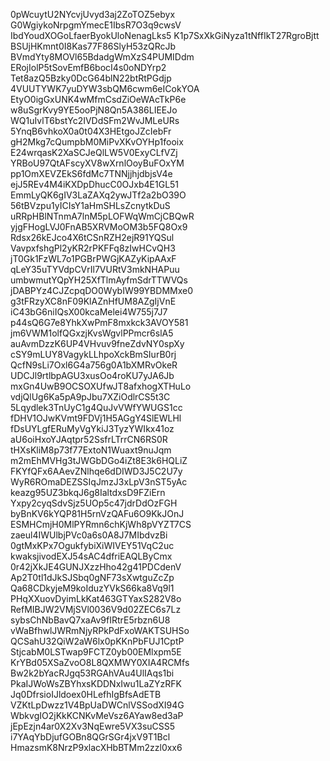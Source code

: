 0pWcuytU2NYcvjUvyd3aj2ZoTOZ5ebyx
G0WgiykoNrpgmYmecE1IbsR7O3q9cwsV
IbdYoudXOGoLfaerByokUloNenagLks5
K1p7SxXkGiNyza1tNffIkT27RgroBjtt
BSUjHKmnt0I8Kas77F86SlyH53zQRcJb
BVmdYty8MOVl65BdadgWmXzS4PUMIDdm
ERojIolP5tSovEmfB6bocI4s0oNDYrp2
Tet8azQ5Bzky0DcG64blN22btRtPGdjp
4VUUTYWK7yuDYW3sbQM6cwm6eICokYOA
EtyO0igGxUNK4wMfmCsdZiOeWAcTkP6e
w8uSgrKvy9YE5ooPjN8Qn5A386LIEEJo
WQ1uIvlT6bstYc2IVDdSFm2WvJMLeURs
5YnqB6vhkoX0a0t04X3HEtgoJZcIebFr
gH2Mkg7cQumpbM0MiPvXKvOYHp1fooix
E24wrqasK2XaSCJeQlLW5V0ExyCLfVZj
YRBoU97QtAFscyXV8wXrnlOoyBuFOxYM
pp1OmXEVZEkS6fdMc7TNNjjhjdbjsV4e
ejJ5REv4M4iKXDpDhucC0OJxb4E1GL51
EmmLyQK6gIV3LaZAXq2ywJTf2a2bO39O
56tBVzpu1yICIsY1aHmSHLsZcnytkDuS
uRRpHBlNTnmA7lnM5pLOFWqWmCjCBQwR
yjgFHogLVJ0FnAB5XRVMoOM3b5FQ8Ox9
Rdsx26kEJco4X6tCSnRZH2ejR91YQSul
VavpxfshgPl2yKR2rPKFFq8zIwHCvQH3
jT0Gk1FzWL7o1PGBrPWGjKAZyKipAAxF
qLeY35uTYVdpCVrIl7VURtV3mkNHAPuu
umbwmutYQpYH25XfTlmAyfmSdrTTWVQs
jDABPYz4CJZcpqDO0WybIW99YBDMMxe0
g3tFRzyXC8nF09KlAZnHfUM8AZgIjVnE
iC43bG6niIQsX00kcaMelei4W755j7J7
p44sQ6G7e8YhkXwPmF8mxkck3AVOY581
jm6VWM1olfQGxzjKvsWgvlPPmcr6slA5
auAvmDzzK6UP4VHvuv9fneZdvNY0spXy
cSY9mLUY8VagykLLhpoXckBmSIurB0rj
QcfN9sLi7Oxl6G4a756g0A1bXMRvOkeR
UDCJl9rtlbpAGU3xusOo4roKU7yJA6Jb
mxGn4UwB9OCSOXUfwJT8afxhogXTHuLo
vdjQlUg6Ka5pA9pJbu7XZiOdlrCS5t3C
5Lqydlek3TnUyC1g4QuJvVWfYWUGS1cc
fDHV1OJwKVmt9FDVj1H5AGgY4SlEWLHl
fDsUYLgfERuMyVgYkiJ3TyzYWIkx41oz
aU6oiHxoYJAqtpr52SsfrLTrrCN6RS0R
tHXsKliM8p73f77ExtoN1Wuaxt9nuJqm
m2mEhMVHg3tJWGbDGo4iZt8E3k6HQLiZ
FKYfQFx6AAevZNlhqe6dDIWD3J5C2U7y
WyR6ROmaDEZSSIqJmzJ3xLpV3nST5yAc
keazg95UZ3bkqJ6g8IaltdxsD9FZiErn
Yxpy2cyqSdvSjz5UOp5c47jdrDdOzFGH
byBnKV6kYQP81H5rnVzQAFu6O9KkJOnJ
ESMHCmjH0MlPYRmn6chKjWh8pVYZT7CS
zaeul4IWUlbjPVc0a6s0A8J7MIbdvzBi
0gtMxKPx7OgukfybiXiWIVEY51VqC2uc
kwaksjivodEXJ54sAC4dfriEAQLByCmx
0r42jXkJE4GUNJXzzHho42g41PDCdenV
Ap2T0tl1dJkSJSbq0gNF73sXwtguZcZp
Qa68CDkyjeM9koIduzYVkS66ka8Vq9l1
PHqXXuovDyimLkKat463GTYaxS282V8o
RefMIBJW2VMjSVl0036V9d02ZEC6s7Lz
sybsChNbBavQ7xaAv9fIRtrE5rbzn6U8
vWaBfhwlJWRmNjyRPkPdFxoWAKTSUHSo
QCSahU32QiW2aW6lx0pKKnPbFUJ1CptP
StjcabM0LSTwap9FCTZ0yb00EMlxpm5E
KrYBd05XSaZvoO8L8QXMWY0XIA4RCMfs
Bw2k2bYacRJgq53RGAhVAu4UlIAqs1bi
PkaIJWoWsZBYhxsKDDNxIwu1LaZYzRFK
Jq0DfrsioIJldoex0HLefhIgBfsAdETB
VZKtLpDwzz1V4BpUaDWCnlVSSodXI94G
WbkvgIO2jKkKCNKvMeVsz6AYaw8ed3aP
jEpEzjn4ar0X2Xv3NqEwre5VX3suCSS5
i7YAqYbDjufGOBn8QGrSGr4jxV9T1Bcl
HmazsmK8NrzP9xlacXHbBTMm2zzl0xx6
